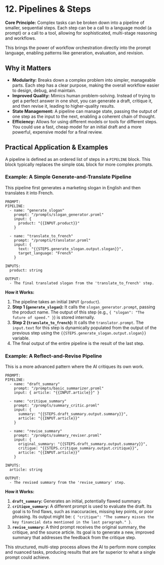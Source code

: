 # 12. Pipelines & Steps

**Core Principle:** Complex tasks can be broken down into a pipeline of smaller, sequential steps. Each step can be a call to a language model (a prompt) or a call to a tool, allowing for sophisticated, multi-stage reasoning and workflows.

This brings the power of workflow orchestration directly into the prompt language, enabling patterns like generation, evaluation, and revision.

## Why it Matters

*   **Modularity:** Breaks down a complex problem into simpler, manageable parts. Each step has a clear purpose, making the overall workflow easier to design, debug, and maintain.
*   **Improved Quality:** Mimics human problem-solving. Instead of trying to get a perfect answer in one shot, you can generate a draft, critique it, and then revise it, leading to higher-quality results.
*   **State Management:** A pipeline can manage state, passing the output of one step as the input to the next, enabling a coherent chain of thought.
*   **Efficiency:** Allows for using different models or tools for different steps. You could use a fast, cheap model for an initial draft and a more powerful, expensive model for a final review.

## Practical Application & Examples

A pipeline is defined as an ordered list of steps in a `PIPELINE` block. This block typically replaces the simple `GOAL` block for more complex prompts.

### Example: A Simple Generate-and-Translate Pipeline

This pipeline first generates a marketing slogan in English and then translates it into French.

```
PROMPT:
PIPELINE:
  - name: "generate_slogan"
    prompt: "/prompts/slogan_generator.proml"
    input: {
      product: "{{INPUT.product}}"
    }

  - name: "translate_to_french"
    prompt: "/prompts/translator.proml"
    input: {
      text: "{{STEPS.generate_slogan.output.slogan}}",
      target_language: "French"
    }

INPUTS:
  product: string

OUTPUT:
  - The final translated slogan from the 'translate_to_french' step.
```

**How it Works:**

1.  The pipeline takes an initial `INPUT` (`product`).
2.  **Step 1 (`generate_slogan`):** It calls the `slogan_generator.prompt`, passing the product name. The output of this step (e.g., `{ "slogan": "The future of speed." }`) is stored internally.
3.  **Step 2 (`translate_to_french`):** It calls the `translator.prompt`. The `input.text` for this step is dynamically populated from the output of the previous step using the `{{STEPS.generate_slogan.output.slogan}}` variable.
4.  The final output of the entire pipeline is the result of the last step.

### Example: A Reflect-and-Revise Pipeline

This is a more advanced pattern where the AI critiques its own work.

```
PROMPT:
PIPELINE:
  - name: "draft_summary"
    prompt: "/prompts/basic_summarizer.proml"
    input: { article: "{{INPUT.article}}" }

  - name: "critique_summary"
    prompt: "/prompts/summary_critic.proml"
    input: {
      summary: "{{STEPS.draft_summary.output.summary}}",
      article: "{{INPUT.article}}"
    }

  - name: "revise_summary"
    prompt: "/prompts/summary_reviser.proml"
    input: {
      original_summary: "{{STEPS.draft_summary.output.summary}}",
      critique: "{{STEPS.critique_summary.output.critique}}",
      article: "{{INPUT.article}}"
    }

INPUTS:
  article: string

OUTPUT:
  - The revised summary from the 'revise_summary' step.
```

**How it Works:**

1.  **`draft_summary`:** Generates an initial, potentially flawed summary.
2.  **`critique_summary`:** A different prompt is used to evaluate the draft. Its goal is to find flaws, such as inaccuracies, missing key points, or poor phrasing. Its output might be: `{ "critique": "The summary misses the key financial data mentioned in the last paragraph." }`.
3.  **`revise_summary`:** A third prompt receives the original summary, the critique, and the source article. Its goal is to generate a new, improved summary that addresses the feedback from the critique step.

This structured, multi-step process allows the AI to perform more complex and nuanced tasks, producing results that are far superior to what a single prompt could achieve.
